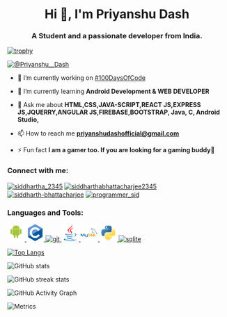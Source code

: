 <h1 align="center">Hi 👋, I'm Priyanshu Dash</h1>
<h3 align="center">A Student and a passionate developer from India.</h3>


[![trophy](https://github-profile-trophy.vercel.app/?username=Priyanshudash&theme=discord)](https://github.com/ryo-ma/github-profile-trophy)


<p align="left"> <a href="https://twitter.com/Priyanshu__Dash" target="blank"><img src="https://img.shields.io/twitter/follow/Priyanshu__Dash
?logo=twitter&style=for-the-badge" alt="@Priyanshu__Dash
" /></a> </p>

- 🔭 I’m currently working on [#100DaysOfCode](https://github.com/Priyanshudash/100Days-of-Code)

- 🌱 I’m currently learning **Android Development & WEB DEVELOPER**

- 💬 Ask me about **HTML,CSS,JAVA-SCRIPT,REACT JS,EXPRESS JS,JQUERRY,ANGULAR JS,FIREBASE,BOOTSTRAP, Java, C, Android Studio,**

- 📫 How to reach me **priyanshudashofficial@gmail.com**

- ⚡ Fun fact **I am a gamer too. If you are looking for a gaming buddy👀**

<h3 align="left">Connect with me:</h3>
<p align="left">
<a href="https://twitter.com/siddhartha_2345" target="blank"><img align="center" src="https://raw.githubusercontent.com/rahuldkjain/github-profile-readme-generator/master/src/images/icons/Social/twitter.svg" alt="siddhartha_2345" height="30" width="40" /></a>
<a href="https://linkedin.com/in/siddharthabhattacharjee2345" target="blank"><img align="center" src="https://raw.githubusercontent.com/rahuldkjain/github-profile-readme-generator/master/src/images/icons/Social/linked-in-alt.svg" alt="siddharthabhattacharjee2345" height="30" width="40" /></a>
<a href="https://stackoverflow.com/users/siddharth-bhattacharjee" target="blank"><img align="center" src="https://raw.githubusercontent.com/rahuldkjain/github-profile-readme-generator/master/src/images/icons/Social/stack-overflow.svg" alt="siddharth-bhattacharjee" height="30" width="40" /></a>
<a href="https://instagram.com/programmer_sid" target="blank"><img align="center" src="https://raw.githubusercontent.com/rahuldkjain/github-profile-readme-generator/master/src/images/icons/Social/instagram.svg" alt="programmer_sid" height="30" width="40" /></a>
</p>

<h3 align="left">Languages and Tools:</h3>
<p align="left"> <a href="https://developer.android.com" target="_blank" rel="noreferrer"> <img src="https://raw.githubusercontent.com/devicons/devicon/master/icons/android/android-original-wordmark.svg" alt="android" width="40" height="40"/> </a> <a href="https://www.cprogramming.com/" target="_blank" rel="noreferrer"> <img src="https://raw.githubusercontent.com/devicons/devicon/master/icons/c/c-original.svg" alt="c" width="40" height="40"/> </a> <a href="https://git-scm.com/" target="_blank" rel="noreferrer"> <img src="https://www.vectorlogo.zone/logos/git-scm/git-scm-icon.svg" alt="git" width="40" height="40"/> </a> <a href="https://www.java.com" target="_blank" rel="noreferrer"> <img src="https://raw.githubusercontent.com/devicons/devicon/master/icons/java/java-original.svg" alt="java" width="40" height="40"/> </a> <a href="https://www.mysql.com/" target="_blank" rel="noreferrer"> <img src="https://raw.githubusercontent.com/devicons/devicon/master/icons/mysql/mysql-original-wordmark.svg" alt="mysql" width="40" height="40"/> </a> <a href="https://www.python.org" target="_blank" rel="noreferrer"> <img src="https://raw.githubusercontent.com/devicons/devicon/master/icons/python/python-original.svg" alt="python" width="40" height="40"/> </a> <a href="https://www.sqlite.org/" target="_blank" rel="noreferrer"> <img src="https://www.vectorlogo.zone/logos/sqlite/sqlite-icon.svg" alt="sqlite" width="40" height="40"/> </a> </p>

[![Top Langs](https://github-readme-stats.vercel.app/api/top-langs/?username=Priyanshudash&theme=nord)](https://github.com/anuraghazra/github-readme-stats)

![GitHub stats](https://github-readme-stats.vercel.app/api?username=SiddharthaBhattacharjee&show_icons=true&theme=nord)  

![GitHub streak stats](https://github-readme-streak-stats.herokuapp.com/?user=SiddharthaBhattacharjee&theme=nord)  

![GitHub Activity Graph](https://activity-graph.herokuapp.com/graph?username=SiddharthaBhattacharjee&theme=nord)

![Metrics](https://metrics.lecoq.io/SiddharthaBhattacharjee?template=classic&config.timezone=Asia%2FCalcutta)
